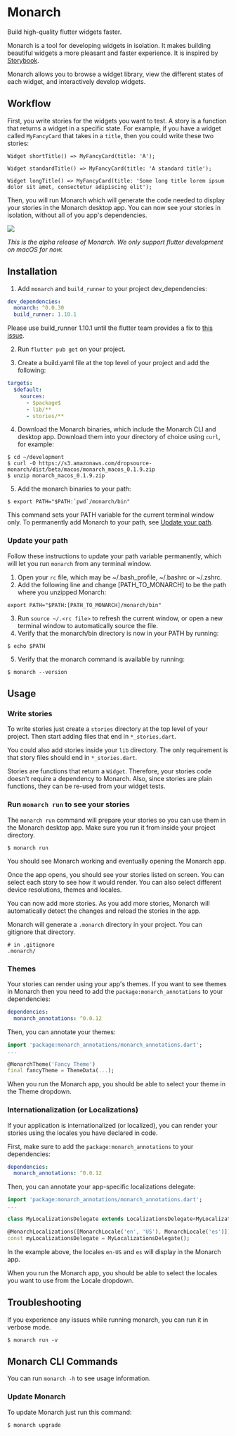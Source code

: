 # Monarch
Build high-quality flutter widgets faster.

Monarch is a tool for developing widgets in isolation. It makes building 
beautiful widgets a more pleasant and faster experience. It is inspired by 
[Storybook](https://storybook.js.org/).

Monarch allows you to browse a widget library, view the different states of 
each widget, and interactively develop widgets.

## Workflow
First, you write stories for the widgets you want to test. A story is a 
function that returns a widget in a specific state. For example, if you have 
a widget called `MyFancyCard` that takes in a `title`, then you could write 
these two stories:

```
Widget shortTitle() => MyFancyCard(title: 'A');

Widget standardTitle() => MyFancyCard(title: 'A standard title');

Widget longTitle() => MyFancyCard(title: 'Some long title lorem ipsum dolor sit amet, consectetur adipiscing elit');
```

Then, you will run Monarch which will generate the code needed 
to display your stories in the Monarch desktop app. You can now see your 
stories in isolation, without all of you app's dependencies.

![](https://github.com/Dropsource/monarch/blob/master/monarch/docs/images/monarch_long_title.png)

_This is the alpha release of Monarch. We only support flutter development on macOS for now._

## Installation

1. Add `monarch` and `build_runner` to your project dev_dependencies:
```yaml
dev_dependencies:
  monarch: ^0.0.30
  build_runner: 1.10.1
```
Please use build_runner 1.10.1 until the flutter team provides a fix to [this issue](https://github.com/flutter/flutter/issues/62240).

2. Run `flutter pub get` on your project.

3. Create a build.yaml file at the top level of your project and add the 
following:
```yaml
targets:
  $default:
    sources:
      - $package$
      - lib/**
      - stories/**
```

4. Download the Monarch binaries, which include the Monarch CLI and desktop app. 
Download them into your directory of choice using `curl`, for example:

```shell
$ cd ~/development
$ curl -O https://s3.amazonaws.com/dropsource-monarch/dist/beta/macos/monarch_macos_0.1.9.zip
$ unzip monarch_macos_0.1.9.zip
```

5. Add the monarch binaries to your path:
```shell
$ export PATH="$PATH:`pwd`/monarch/bin"
```
This command sets your PATH variable for the current terminal window only. To permanently add Monarch to your path, see [Update your path](#update-your-path).

### Update your path
Follow these instructions to update your path variable permanently, which will let you run `monarch` from any terminal window.

1. Open your `rc` file, which may be ~/.bash_profile, ~/.bashrc or ~/.zshrc.
2. Add the following line and change [PATH_TO_MONARCH] to be the path where you unzipped Monarch:
```shell
export PATH="$PATH:[PATH_TO_MONARCH]/monarch/bin"
```
3. Run `source ~/.<rc file>` to refresh the current window, or open a new terminal window to automatically source the file.
4. Verify that the monarch/bin directory is now in your PATH by running:
```shell
$ echo $PATH
```
5. Verify that the monarch command is available by running:
```
$ monarch --version
```

## Usage

### Write stories
To write stories just create a `stories` directory at the top level of your 
project. Then start adding files that end in `*_stories.dart`.

You could also add stories inside your `lib` directory. The only requirement 
is that story files should end in `*_stories.dart`.

Stories are functions that return a `Widget`. Therefore, your stories code
doesn't require a dependency to Monarch. Also, since stories are plain functions,
they can be re-used from your widget tests.

### Run `monarch run` to see your stories
The `monarch run` command will prepare your stories so you can use them in the 
Monarch desktop app. Make sure you run it from inside your project directory.
```shell
$ monarch run
```
You should see Monarch working and eventually opening the Monarch app.

Once the app opens, you should see your stories listed on screen. You can 
select each story to see how it would render. You can also select different 
device resolutions, themes and locales.

You can now add more stories. As you add more stories, Monarch will 
automatically detect the changes and reload the stories in the app.

Monarch will generate a `.monarch` directory in your project. You
can gitignore that directory.
```
# in .gitignore
.monarch/
```


### Themes
Your stories can render using your app's themes. If you want to see themes in 
Monarch then you need to add the 
`package:monarch_annotations` to your dependencies:
```yaml
dependencies:
  monarch_annotations: ^0.0.12
``` 
Then, you can annotate your themes:
```dart
import 'package:monarch_annotations/monarch_annotations.dart';
...

@MonarchTheme('Fancy Theme')
final fancyTheme = ThemeData(...);
```
When you run the Monarch app, you should be able to select your theme in the 
Theme dropdown.


### Internationalization (or Localizations)
If your application is internationalized (or localized), you can render your stories using the locales 
you have declared in code.

First, make sure to add the `package:monarch_annotations` to your dependencies:
```yaml
dependencies:
  monarch_annotations: ^0.0.12
``` 
Then, you can annotate your app-specific localizations delegate:
```dart
import 'package:monarch_annotations/monarch_annotations.dart';
...

class MyLocalizationsDelegate extends LocalizationsDelegate<MyLocalizations> {...}

@MonarchLocalizations([MonarchLocale('en', 'US'), MonarchLocale('es')])
const myLocalizationsDelegate = MyLocalizationsDelegate();
```
In the example above, the locales `en-US` and `es` will display in the Monarch app.

When you run the Monarch app, you should be able to select the locales you want
to use from the Locale dropdown.


## Troubleshooting
If you experience any issues while running monarch, you can run it in 
verbose mode.
```shell
$ monarch run -v
```

## Monarch CLI Commands
You can run `monarch -h` to see usage information.

### Update Monarch
To update Monarch just run this command:
```shell
$ monarch upgrade
```

